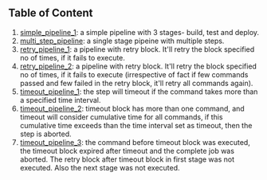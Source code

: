 ## Table of Content

1. [simple_pipeline_1](./simple_pipeline_1): a simple pipeline with 3 stages- build, test and deploy.
2. [multi_step_pipeline](./multi_step_pipeline): a single stage pipeine with multiple steps.
3. [retry_pipeline_1](./retry_pipeline_1): a pipeline with retry block. It'll retry the block specified no of times, if it fails to execute.
4. [retry_pipeline_2](./retry_pipeline_2): a pipeline with retry block. It'll retry the block specified no of times, if it fails to execute (irrespective of fact if few commands passed and few failed in the retry block, it'll retry all commands again).
5. [timeout_pipeline_1](./timeout_pipeline_1): the step will timeout if the command takes more than a specified time interval.
6. [timeout_pipeline_2](./timeout_pipeline_2): timeout block has more than one command, and timeout will consider cumulative time for all commands, if this cumulative time exceeds than the time interval set as timeout, then the step is aborted.
7. [timeout_pipeline_3](./timeout_pipeline_3): the command before timeout block was executed, the timeout block expired after timeout and the complete job was aborted. The retry block after timeout block in first stage was not executed. Also the next stage was not executed.
